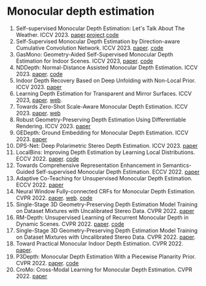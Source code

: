 # Monocular depth estimation
1. Self-supervised Monocular Depth Estimation: Let's Talk About The Weather. ICCV 2023. [paper](https://openaccess.thecvf.com/content/ICCV2023/papers/Saunders_Self-supervised_Monocular_Depth_Estimation_Lets_Talk_About_The_Weather_ICCV_2023_paper.pdf).[project](https://kieran514.github.io/Robust-Depth-Project/).[code](https://github.com/kieran514/robustdepth)
2. Self-Supervised Monocular Depth Estimation by Direction-aware Cumulative Convolution Network. ICCV 2023. [paper](https://openaccess.thecvf.com/content/ICCV2023/papers/Han_Self-Supervised_Monocular_Depth_Estimation_by_Direction-aware_Cumulative_Convolution_Network_ICCV_2023_paper.pdf). [code](https://github.com/wencheng256/DaCCN)
3. GasMono: Geometry-Aided Self-Supervised Monocular Depth Estimation for Indoor Scenes. ICCV 2023, [paper](https://openaccess.thecvf.com/content/ICCV2023/papers/Zhao_GasMono_Geometry-Aided_Self-Supervised_Monocular_Depth_Estimation_for_Indoor_Scenes_ICCV_2023_paper.pdf). [code](https://github.com/zxcqlf/GasMono)
4. NDDepth: Normal-Distance Assisted Monocular Depth Estimation. ICCV 2023. [paper](https://openaccess.thecvf.com/content/ICCV2023/papers/Shao_NDDepth_Normal-Distance_Assisted_Monocular_Depth_Estimation_ICCV_2023_paper.pdf). [code](https://github.com/ShuweiShao/NDDepth)
5. Indoor Depth Recovery Based on Deep Unfolding with Non-Local Prior. ICCV 2023. [paper](https://openaccess.thecvf.com/content/ICCV2023/papers/Dai_Indoor_Depth_Recovery_Based_on_Deep_Unfolding_with_Non-Local_Prior_ICCV_2023_paper.pdf)
6. Learning Depth Estimation for Transparent and Mirror Surfaces. ICCV 2023, [paper](https://openaccess.thecvf.com/content/ICCV2023/papers/Costanzino_Learning_Depth_Estimation_for_Transparent_and_Mirror_Surfaces_ICCV_2023_paper.pdf). [web](https://cvlab-unibo.github.io/Depth4ToM/). 
7. Towards Zero-Shot Scale-Aware Monocular Depth Estimation. ICCV 2023. [paper](https://openaccess.thecvf.com/content/ICCV2023/papers/Guizilini_Towards_Zero-Shot_Scale-Aware_Monocular_Depth_Estimation_ICCV_2023_paper.pdf). [web](https://sites.google.com/view/tri-zerodepth.)
8. Robust Geometry-Preserving Depth Estimation Using Differentiable Rendering. ICCV 2023. [paper](https://openaccess.thecvf.com/content/ICCV2023/papers/Zhang_Robust_Geometry-Preserving_Depth_Estimation_Using_Differentiable_Rendering_ICCV_2023_paper.pdf)
9. GEDepth: Ground Embedding for Monocular Depth Estimation. ICCV 2023. [paper](https://openaccess.thecvf.com/content/ICCV2023/papers/Yang_GEDepth_Ground_Embedding_for_Monocular_Depth_Estimation_ICCV_2023_paper.pdf)
10. DPS-Net: Deep Polarimetric Stereo Depth Estimation. ICCV 2023. [paper](https://openaccess.thecvf.com/content/ICCV2023/papers/Tian_DPS-Net_Deep_Polarimetric_Stereo_Depth_Estimation_ICCV_2023_paper.pdf)
1. LocalBins: Improving Depth Estimation by Learning Local Distributions. ECCV 2022. [paper](https://link.springer.com/content/pdf/10.1007/978-3-031-19769-7_28/.pdf). [code](https://github.com/shariqfarooq123/LocalBins)
2. Towards Comprehensive Representation Enhancement in Semantics-Guided Self-supervised Monocular Depth Estimation. ECCV 2022. [paper](https://link.springer.com/content/pdf/10.1007/978-3-031-19769-7_18/.pdf)
3. Adaptive Co-Teaching for Unsupervised Monocular Depth Estimation. ECCV 2022. [paper](https://link.springer.com/content/pdf/10.1007/978-3-031-19769-7_6.pdf)
4. Neural Window Fully-connected CRFs for Monocular Depth Estimation. CVPR 2022. [paper](https://openaccess.thecvf.com/content/CVPR2022/papers/Yuan_Neural_Window_Fully-Connected_CRFs_for_Monocular_Depth_Estimation_CVPR_2022_paper.pdf). [web]( https://weihaosky.github.io/newcrfs). [code](https://github.com/aliyun/NeWCRFs)
5. Single-Stage 3D Geometry-Preserving Depth Estimation Model Training on Dataset Mixtures with Uncalibrated Stereo Data. CVPR 2022. [paper](https://openaccess.thecvf.com/content/CVPR2022/papers/Patakin_Single-Stage_3D_Geometry-Preserving_Depth_Estimation_Model_Training_on_Dataset_Mixtures_CVPR_2022_paper.pdf)
6. RM-Depth: Unsupervised Learning of Recurrent Monocular Depth in Dynamic Scenes. CVPR 2022. [paper](https://openaccess.thecvf.com/content/CVPR2022/papers/Hui_RM-Depth_Unsupervised_Learning_of_Recurrent_Monocular_Depth_in_Dynamic_Scenes_CVPR_2022_paper.pdf). [code](https://github.com/twhui/RM-Depth)
7. Single-Stage 3D Geometry-Preserving Depth Estimation Model Training on Dataset Mixtures with Uncalibrated Stereo Data. CVPR 2022. [paper](https://openaccess.thecvf.com/content/CVPR2022/papers/Patakin_Single-Stage_3D_Geometry-Preserving_Depth_Estimation_Model_Training_on_Dataset_Mixtures_CVPR_2022_paper.pdf).
8. Toward Practical Monocular Indoor Depth Estimation. CVPR 2022. [paper](https://openaccess.thecvf.com/content/CVPR2022/papers/Wu_Toward_Practical_Monocular_Indoor_Depth_Estimation_CVPR_2022_paper.pdf).
9. P3Depth: Monocular Depth Estimation With a Piecewise Planarity Prior. CVPR 2022. [paper](https://openaccess.thecvf.com/content/CVPR2022/papers/Patil_P3Depth_Monocular_Depth_Estimation_With_a_Piecewise_Planarity_Prior_CVPR_2022_paper.pdf). [code](https://github.com/SysCV/P3Depth)
10. CroMo: Cross-Modal Learning for Monocular Depth Estimation. CVPR 2022. [paper](https://openaccess.thecvf.com/content/CVPR2022/papers/Verdie_CroMo_Cross-Modal_Learning_for_Monocular_Depth_Estimation_CVPR_2022_paper.pdf)